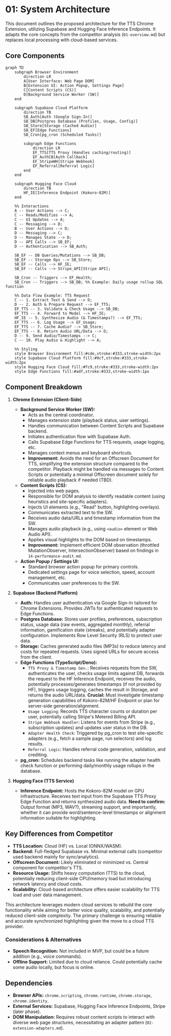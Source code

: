 # 01: System Architecture

This document outlines the proposed architecture for the TTS Chrome Extension, utilizing Supabase and Hugging Face Inference Endpoints. It adapts the core concepts from the competitor analysis (`01-overview.md`) but replaces local processing with cloud-based services.

## Core Components

```mermaid
graph TD
    subgraph Browser Environment
        direction LR
        A[User Interface: Web Page DOM]
        B[Extension UI: Action Popup, Settings Page]
        C[Content Scripts (CS)]
        D[Background Service Worker (SW)]
    end

    subgraph Supabase Cloud Platform
        direction TB
        SB_Auth[Auth (Google Sign-In)]
        SB_DB[Postgres Database (Profiles, Usage, Config)]
        SB_Store[Storage (Cached Audio)]
        SB_EF[Edge Functions]
        SB_Cron[pg_cron (Scheduled Tasks)]

        subgraph Edge Functions
            direction LR
            EF_TTS[TTS Proxy (Handles caching/routing)]
            EF_AuthCB[Auth Callback]
            EF_StripeWH[Stripe Webhook]
            EF_Referral[Referral Logic]
        end
    end

    subgraph Hugging Face Cloud
        direction TB
        HF_IE[Inference Endpoint (Kokoro-82M)]
    end

    %% Interactions
    A -- User Actions --> C;
    C -- Reads/Modifies --> A;
    C -- UI Updates --> A;
    C -- Messaging --> D;
    B -- User Actions --> D;
    D -- Messaging --> C;
    D -- Manages State --> D;
    D -- API Calls --> SB_EF;
    D -- Authentication --> SB_Auth;

    SB_EF -- DB Queries/Mutations --> SB_DB;
    SB_EF -- Storage Ops --> SB_Store;
    SB_EF -- Calls --> HF_IE;
    SB_EF -- Calls --> Stripe_API[Stripe API];

    SB_Cron -- Triggers --> EF_Health;
    SB_Cron -- Triggers --> SB_DB; %% Example: Daily usage rollup SQL function

    %% Data Flow Example: TTS Request
    C -- 1. Extract Text & Send --> D;
    D -- 2. Auth & Prepare Request --> EF_TTS;
    EF_TTS -- 3. Validate & Check Usage --> SB_DB;
    EF_TTS -- 4. Forward to Model --> HF_IE;
    HF_IE -- 5. Synthesize Audio (& Timestamps?) --> EF_TTS;
    EF_TTS -- 6. Log Usage --> EF_Usage;
    EF_TTS -- 7. Cache Audio? --> SB_Store;
    EF_TTS -- 8. Return Audio URL/Data --> D;
    D -- 9. Send Audio/Timestamps --> C;
    C -- 10. Play Audio & Highlight --> A;

    %% Styling
    style Browser Environment fill:#cde,stroke:#333,stroke-width:2px
    style Supabase Cloud Platform fill:#9cf,stroke:#333,stroke-width:2px
    style Hugging Face Cloud fill:#fc9,stroke:#333,stroke-width:2px
    style Edge Functions fill:#adf,stroke:#333,stroke-width:1px

```

## Component Breakdown

1.  **Chrome Extension (Client-Side)**
    *   **Background Service Worker (SW):**
        *   Acts as the central coordinator.
        *   Manages extension state (playback status, user settings).
        *   Handles communication between Content Scripts and Supabase backend.
        *   Initiates authentication flow with Supabase Auth.
        *   Calls Supabase Edge Functions for TTS requests, usage logging, etc.
        *   Manages context menus and keyboard shortcuts.
        *   **Improvement:** Avoids the need for an Offscreen Document for TTS, simplifying the extension structure compared to the competitor. Playback might be handled via messages to Content Scripts or potentially a minimal Offscreen document solely for reliable audio playback if needed (TBD).
    *   **Content Scripts (CS):**
        *   Injected into web pages.
        *   Responsible for DOM analysis to identify readable content (using heuristics and site-specific adapters).
        *   Injects UI elements (e.g., "Read" button, highlighting overlays).
        *   Communicates extracted text to the SW.
        *   Receives audio data/URLs and timestamp information from the SW.
        *   Manages audio playback (e.g., using `<audio>` element or Web Audio API).
        *   Applies visual highlights to the DOM based on timestamps.
        *   **Improvement:** Implement efficient DOM observation (throttled MutationObserver, IntersectionObserver) based on findings in `14-performance-audit.md`.
    *   **Action Popup / Settings UI:**
        *   Standard browser action popup for primary controls.
        *   Dedicated settings page for voice selection, speed, account management, etc.
        *   Communicates user preferences to the SW.

2.  **Supabase (Backend Platform)**
    *   **Auth:** Handles user authentication via Google Sign-In tailored for Chrome Extensions. Provides JWTs for authenticated requests to Edge Functions.
    *   **Postgres Database:** Stores user profiles, preferences, subscription status, usage data (raw events, aggregated monthly), referral information, gamification state (streaks), and potentially adapter configuration. Implements Row Level Security (RLS) to protect user data.
    *   **Storage:** Caches generated audio files (MP3s) to reduce latency and costs for repeated requests. Uses signed URLs for secure access from the client.
    *   **Edge Functions (TypeScript/Deno):**
        *   `TTS Proxy & Timestamp Gen.`: Receives requests from the SW, authenticates the user, checks usage limits against DB, forwards the request to the HF Inference Endpoint, receives the audio, potentially processes/generates timestamps (if not provided by HF), triggers usage logging, caches the result in Storage, and returns the audio URL/data. **Crucial:** Must investigate timestamp generation capabilities of Kokoro-82M/HF Endpoint or plan for server-side generation/alignment.
        *   `Usage Logging`: Records TTS character counts or duration per user, potentially calling Stripe's Metered Billing API.
        *   `Stripe Webhook Handler`: Listens for events from Stripe (e.g., subscription updates) and updates user status in the DB.
        *   `Adapter Health Check`: Triggered by pg_cron to test site-specific adapters (e.g., fetch a sample page, run selectors) and log results.
        *   `Referral Logic`: Handles referral code generation, validation, and crediting.
    *   **pg_cron:** Schedules backend tasks like running the adapter health check function or performing daily/monthly usage rollups in the database.

3.  **Hugging Face (TTS Service)**
    *   **Inference Endpoint:** Hosts the Kokoro-82M model on GPU infrastructure. Receives text input from the Supabase TTS Proxy Edge Function and returns synthesized audio data. **Need to confirm:** Output format (MP3, WAV?), streaming support, and importantly, whether it can provide word/sentence-level timestamps or alignment information suitable for highlighting.

## Key Differences from Competitor

*   **TTS Location:** Cloud (HF) vs. Local (ONNX/WASM).
*   **Backend:** Full-fledged Supabase vs. Minimal external calls (competitor used backend mainly for sync/analytics).
*   **Offscreen Document:** Likely eliminated or minimized vs. Central component for competitor's TTS.
*   **Resource Usage:** Shifts heavy computation (TTS) to the cloud, potentially reducing client-side CPU/memory load but introducing network latency and cloud costs.
*   **Scalability:** Cloud-based architecture offers easier scalability for TTS load and user data management.

This architecture leverages modern cloud services to rebuild the core functionality while aiming for better voice quality, scalability, and potentially reduced client-side complexity. The primary challenge is ensuring reliable and accurate synchronized highlighting given the move to a cloud TTS provider. 

### Considerations & Alternatives

*   **Speech Recognition:** Not included in MVP, but could be a future addition (e.g., voice commands).
*   **Offline Support:** Limited due to cloud reliance. Could potentially cache some audio locally, but focus is online.

## Dependencies

*   **Browser APIs:** `chrome.scripting`, `chrome.runtime`, `chrome.storage`, `chrome.identity`.
*   **External Services:** Supabase, Hugging Face Inference Endpoints, Stripe (later phase).
*   **DOM Manipulation:** Requires robust content scripts to interact with diverse web page structures, necessitating an adapter pattern (`02-extension-adapters.md`). 